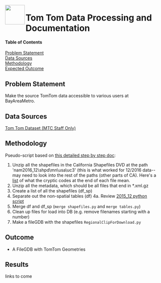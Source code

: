 <a href="url"><img src="http://gis.mtc.ca.gov/mtcimages/mtcgisLogo.png" align="left" height="64" width="64" ></a>  
# Tom Tom Data Processing and Documentation  
  
#### Table of Contents  
[Problem Statement](#problem-statement)   
[Data Sources](#data-sources)  
[Methodology](#methodology)   
[Expected Outcome](#outcome)  

## Problem Statement  

Make the source TomTom data accessible to various users at BayAreaMetro.  

## Data Sources

[Tom Tom Dataset (MTC Staff Only)](https://mtcdrive.app.box.com/folder/35509938044)  

## Methodology

Pseudo-script based on [this detailed step by step doc](https://github.com/BayAreaMetro/MTCDataModel/blob/master/TomTom%20Base%20Map/pdfs/Procedures%20for%20Processing%20New%20TomTom%20Basemap%20Data.pdf):

1. Unzip all the shapefiles in the California Shapefiles DVD at the path 'nam2016_12\shpd\mn\usa\uc3' (this is what worked for 12/2016 data--may need to look into the rest of the paths (other parts of CA). Here's a [list](https://gist.github.com/tombuckley/2648c8fe9a776e2658d03a76769b07c4) of what the cryptic codes at the end of each file mean.  
2. Unzip all the metadata, which should be all files that end in *.xml.gz  
3. Create a list of all the shapefiles (df_sp)
4. Separate out the non-spatial tables (df)
4a. Review [2015_12 python script](https://github.com/BayAreaMetro/MTCDataModel/blob/master/TomTom%20Base%20Map/etl/2015_12_Processing.py)
5. Merge df and df_sp (`merge shapefiles.py` and `merge tables.py`)
6. Clean up files for load into DB (e.g. remove filenames starting with a number)
7. Make a fileGDB with the shapefiles `RegionalClipForDownload.py`

## Outcome

- A FileGDB with TomTom Geometries

## Results  

links to come   
